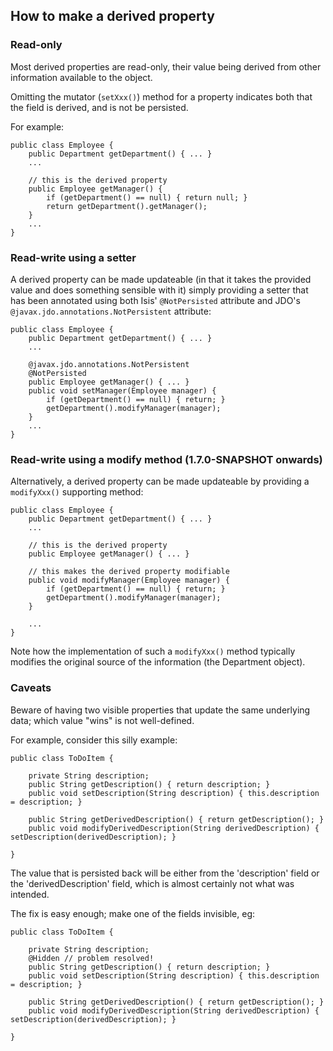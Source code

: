 How to make a derived property
------------------------------

### Read-only

Most derived properties are read-only, their value being derived from
other information available to the object.

Omitting the mutator (`setXxx()`) method for a property indicates both
that the field is derived, and is not be persisted.

For example:

    public class Employee {
        public Department getDepartment() { ... }
        ...

        // this is the derived property
        public Employee getManager() {
            if (getDepartment() == null) { return null; }
            return getDepartment().getManager();
        }
        ...
    }

### Read-write using a setter

A derived property can be made updateable (in that it takes the provided
value and does something sensible with it) simply providing a setter that
has been annotated using both Isis' `@NotPersisted` attribute and JDO's
`@javax.jdo.annotations.NotPersistent` attribute:

    public class Employee {
        public Department getDepartment() { ... }
        ...

        @javax.jdo.annotations.NotPersistent
        @NotPersisted
        public Employee getManager() { ... }
        public void setManager(Employee manager) {
            if (getDepartment() == null) { return; }
            getDepartment().modifyManager(manager);
        }
        ...
    }

### Read-write using a modify method (1.7.0-SNAPSHOT onwards)

Alternatively, a derived property can be made updateable by providing a 
`modifyXxx()` supporting method:

    public class Employee {
        public Department getDepartment() { ... }
        ...

        // this is the derived property
        public Employee getManager() { ... }

        // this makes the derived property modifiable
        public void modifyManager(Employee manager) {
            if (getDepartment() == null) { return; }
            getDepartment().modifyManager(manager);
        }

        ...
    }

Note how the implementation of such a `modifyXxx()` method typically
modifies the original source of the information (the Department object).

### Caveats

Beware of having two visible properties that update the same underlying data;
which value "wins" is not well-defined.

For example, consider this silly example:

    public class ToDoItem {
    
        private String description;
        public String getDescription() { return description; }
        public void setDescription(String description) { this.description = description; }

        public String getDerivedDescription() { return getDescription(); }
        public void modifyDerivedDescription(String derivedDescription) { setDescription(derivedDescription); }
        
    }
    
The value that is persisted back will be either from the 'description' field
or the 'derivedDescription' field, which is almost certainly not what was intended.

The fix is easy enough; make one of the fields invisible, eg:

    public class ToDoItem {
    
        private String description;
        @Hidden // problem resolved!
        public String getDescription() { return description; }
        public void setDescription(String description) { this.description = description; }
        
        public String getDerivedDescription() { return getDescription(); }
        public void modifyDerivedDescription(String derivedDescription) { setDescription(derivedDescription); }
        
    }


